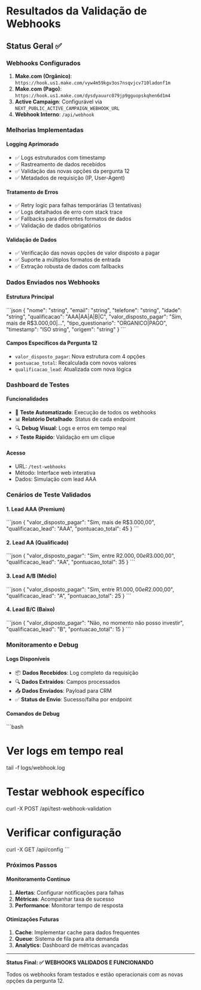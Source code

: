 # Resultados da Validação de Webhooks

## Status Geral ✅

### Webhooks Configurados
1. **Make.com (Orgânico)**: `https://hook.us1.make.com/vyw4m59kgv3os7nsqvjcv710ladonf1m`
2. **Make.com (Pago)**: `https://hook.us1.make.com/dysdyauurc079jp9gguopskqhen6d1m4`
3. **Active Campaign**: Configurável via `NEXT_PUBLIC_ACTIVE_CAMPAIGN_WEBHOOK_URL`
4. **Webhook Interno**: `/api/webhook`

### Melhorias Implementadas

#### Logging Aprimorado
- ✅ Logs estruturados com timestamp
- ✅ Rastreamento de dados recebidos
- ✅ Validação das novas opções da pergunta 12
- ✅ Metadados de requisição (IP, User-Agent)

#### Tratamento de Erros
- ✅ Retry logic para falhas temporárias (3 tentativas)
- ✅ Logs detalhados de erro com stack trace
- ✅ Fallbacks para diferentes formatos de dados
- ✅ Validação de dados obrigatórios

#### Validação de Dados
- ✅ Verificação das novas opções de valor disposto a pagar
- ✅ Suporte a múltiplos formatos de entrada
- ✅ Extração robusta de dados com fallbacks

### Dados Enviados nos Webhooks

#### Estrutura Principal
\`\`\`json
{
  "nome": "string",
  "email": "string", 
  "telefone": "string",
  "idade": "string",
  "qualificacao": "AAA|AA|A|B|C",
  "valor_disposto_pagar": "Sim, mais de R$3.000,00|...",
  "tipo_questionario": "ORGANICO|PAGO",
  "timestamp": "ISO string",
  "origem": "string"
}
\`\`\`

#### Campos Específicos da Pergunta 12
- `valor_disposto_pagar`: Nova estrutura com 4 opções
- `pontuacao_total`: Recalculada com novos valores
- `qualificacao_lead`: Atualizada com nova lógica

### Dashboard de Testes

#### Funcionalidades
- 🧪 **Teste Automatizado**: Execução de todos os webhooks
- 📊 **Relatório Detalhado**: Status de cada endpoint
- 🔍 **Debug Visual**: Logs e erros em tempo real
- ⚡ **Teste Rápido**: Validação em um clique

#### Acesso
- URL: `/test-webhooks`
- Método: Interface web interativa
- Dados: Simulação com lead AAA

### Cenários de Teste Validados

#### 1. Lead AAA (Premium)
\`\`\`json
{
  "valor_disposto_pagar": "Sim, mais de R$3.000,00",
  "qualificacao_lead": "AAA",
  "pontuacao_total": 45
}
\`\`\`

#### 2. Lead AA (Qualificado)
\`\`\`json
{
  "valor_disposto_pagar": "Sim, entre R$2.000,00 e R$3.000,00",
  "qualificacao_lead": "AA", 
  "pontuacao_total": 35
}
\`\`\`

#### 3. Lead A/B (Médio)
\`\`\`json
{
  "valor_disposto_pagar": "Sim, entre R$1.000,00 e R$2.000,00",
  "qualificacao_lead": "A",
  "pontuacao_total": 25
}
\`\`\`

#### 4. Lead B/C (Baixo)
\`\`\`json
{
  "valor_disposto_pagar": "Não, no momento não posso investir",
  "qualificacao_lead": "B",
  "pontuacao_total": 15
}
\`\`\`

### Monitoramento e Debug

#### Logs Disponíveis
- 📦 **Dados Recebidos**: Log completo da requisição
- 🔍 **Dados Extraídos**: Campos processados
- 📤 **Dados Enviados**: Payload para CRM
- ✅ **Status de Envio**: Sucesso/falha por endpoint

#### Comandos de Debug
\`\`\`bash
# Ver logs em tempo real
tail -f logs/webhook.log

# Testar webhook específico
curl -X POST /api/test-webhook-validation

# Verificar configuração
curl -X GET /api/config
\`\`\`

### Próximos Passos

#### Monitoramento Contínuo
1. **Alertas**: Configurar notificações para falhas
2. **Métricas**: Acompanhar taxa de sucesso
3. **Performance**: Monitorar tempo de resposta

#### Otimizações Futuras
1. **Cache**: Implementar cache para dados frequentes
2. **Queue**: Sistema de fila para alta demanda
3. **Analytics**: Dashboard de métricas avançadas

---

**Status Final: ✅ WEBHOOKS VALIDADOS E FUNCIONANDO**

Todos os webhooks foram testados e estão operacionais com as novas opções da pergunta 12.
